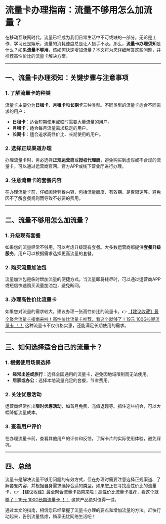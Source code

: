 # 流量卡办理指南：流量不够用怎么加流量？

在移动互联网时代，流量已经成为我们日常生活中不可或缺的一部分。无论是工作、学习还是娱乐，流量的消耗速度总是让人措手不及。那么，**流量卡办理须知**是什么？如果**流量不够用**，该如何快速增加流量？本文将为您详细解答这些问题，并推荐高性价比的流量卡解决方案。

---

## 一、流量卡办理须知：关键步骤与注意事项

### 1. 了解流量卡的种类
流量卡主要分为**日租卡**、**月租卡**和**长期卡**三种类型。不同类型的流量卡适合不同需求的用户：
- **日租卡**：适合短期使用或临时需要大量流量的用户。
- **月租卡**：适合每月流量需求稳定的用户。
- **长期卡**：适合追求高性价比、长期使用的用户。

### 2. 选择正规渠道办理
办理流量卡时，务必选择**正规运营商**或**授权代理商**，避免购买到虚假或不合规的流量卡。可以通过运营商官网、官方APP或线下营业厅进行办理。

### 3. 注意流量卡的套餐内容
在办理流量卡前，仔细阅读套餐内容，包括流量额度、有效期、是否限速等。避免因不了解套餐规则而导致不必要的费用。

---

## 二、流量不够用怎么加流量？

### 1. 升级现有套餐
如果您的流量经常不够用，可以考虑升级现有套餐。大多数运营商都提供**套餐升级服务**，用户可以根据需求选择更高流量的套餐。

### 2. 购买流量加油包
流量加油包是临时增加流量的便捷方式。当流量即将耗尽时，可以通过运营商APP或短信快速购买流量加油包，避免断网。

### 3. 办理高性价比流量卡
如果您对流量的需求较大，建议办理一张高性价比的流量卡。👉 [【建议收藏】最全聚合流量卡指南来啦！高性价比流量卡推荐，看这个就够了！19元 100G长期流量卡 ！！](https://bit.ly/Liuliangka) 这种流量卡不仅价格实惠，还能满足长期使用的需求。

---

## 三、如何选择适合自己的流量卡？

### 1. 根据使用场景选择
- **经常出差或旅行**：选择全国通用的流量卡，避免因地域限制而无法使用。
- **居家或办公**：选择本地流量充足的套餐，节省费用。

### 2. 关注优惠活动
运营商经常推出**限时优惠活动**，如首月免费、充值返现等。抓住这些机会，可以大幅降低流量成本。

### 3. 查看用户评价
在办理流量卡前，查看其他用户的评价和反馈，了解卡片的实际使用体验，避免踩坑。

---

## 四、总结

流量卡是解决流量不够用问题的有效方式，但在办理时需要注意选择正规渠道、了解套餐内容，并根据自身需求选择合适的类型。如果您正在寻找高性价比的流量卡，👉 [【建议收藏】最全聚合流量卡指南来啦！高性价比流量卡推荐，看这个就够了！19元 100G长期流量卡 ！！](https://bit.ly/Liuliangka) 这款产品绝对值得一试。

通过本文的指南，相信您已经掌握了流量卡办理的要点和增加流量的方法。赶快行动起来，告别流量焦虑，畅享无忧网络生活吧！